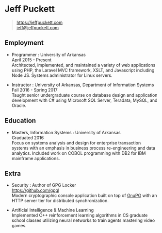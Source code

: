 # Jeff Puckett

> https://jeffpuckett.com  
> jeff@jeffpuckett.com  

## Employment

* Programmer : University of Arkansas  
    April 2015 - Present  
    Architected, implemented, and maintained a variety of web applications using
    PHP, the Laravel MVC framework, XSLT, and Javascript including Node JS.
    Systems administrator for Linux servers.

* Instructor : University of Arkansas, Department of Information Systems  
    Fall 2016 - Spring 2017  
    Taught senior undergraduate course on database design and application
    development with C# using Microsoft SQL Server, Teradata, MySQL, and Oracle.

## Education

* Masters, Information Systems : University of Arkansas  
    Graduated 2016  
    Focus on systems analysis and design for enterprise transaction systems with
    an emphasis in business process re-engineering and data analytics.
    Included work on COBOL programming with DB2 for IBM mainframe applications.

## Extra

* Security : Author of GPG Locker  
    https://github.com/gpgl  
    Modern cryptographic console application built on top of [GnuPG][1]
    with an HTTP server tier for distributed synchronization.

* Artificial Intelligence & Machine Learning  
    Implemented C++ reinforcement learning algorithms in CS graduate school classes
    utilizing neural networks to train agents mastering video games.

[1]:https://www.gnupg.org/
